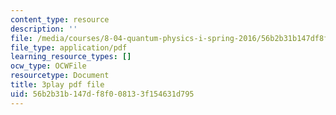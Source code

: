 ```yaml
---
content_type: resource
description: ''
file: /media/courses/8-04-quantum-physics-i-spring-2016/56b2b31b147df8f008133f154631d795_w49WAat6ymk.pdf
file_type: application/pdf
learning_resource_types: []
ocw_type: OCWFile
resourcetype: Document
title: 3play pdf file
uid: 56b2b31b-147d-f8f0-0813-3f154631d795
---
```

